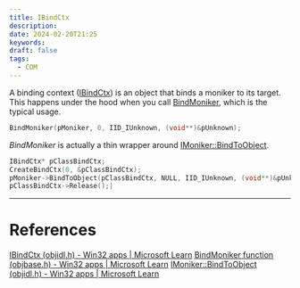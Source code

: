 ```yaml
---
title: IBindCtx
description: 
date: 2024-02-20T21:25
keywords: 
draft: false
tags:
  - COM
---
```

A binding context ([IBindCtx](https://learn.microsoft.com/en-us/windows/win32/api/objidl/nn-objidl-ibindctx)) is an object that binds a moniker to its target.  This happens under the hood when you call [BindMoniker](https://learn.microsoft.com/en-us/windows/win32/api/objbase/nf-objbase-bindmoniker), which is the typical usage.

```C++
BindMoniker(pMoniker, 0, IID_IUnknown, (void**)&pUnknown);
```

_BindMoniker_ is actually a thin wrapper around [IMoniker::BindToObject](https://learn.microsoft.com/en-us/windows/win32/api/objidl/nf-objidl-imoniker-bindtoobject).

```C++
IBindCtx* pClassBindCtx;
CreateBindCtx(0, &pClassBindCtx);
pMoniker->BindToObject(pClassBindCtx, NULL, IID_IUnknown, (void**)&pUnknown);
pClassBindCtx->Release();|
```

---
# References

[IBindCtx (objidl.h) - Win32 apps | Microsoft Learn](https://learn.microsoft.com/en-us/windows/win32/api/objidl/nn-objidl-ibindctx)
[BindMoniker function (objbase.h) - Win32 apps | Microsoft Learn](https://learn.microsoft.com/en-us/windows/win32/api/objbase/nf-objbase-bindmoniker)
[IMoniker::BindToObject (objidl.h) - Win32 apps | Microsoft Learn](https://learn.microsoft.com/en-us/windows/win32/api/objidl/nf-objidl-imoniker-bindtoobject)
